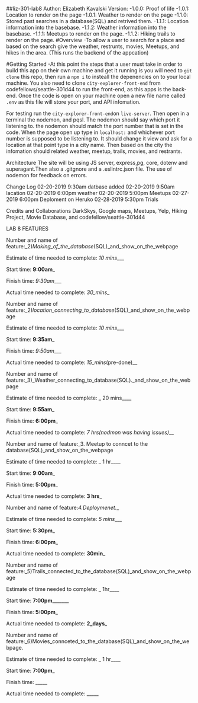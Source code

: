 ##liz-301-lab8
Author: Elizabeth Kavalski
Version: 
  -1.0.0: Proof of life
  -1.0.1: Location to render on the page
  -1.0.1: Weather to render on the page
  -1.1.0: Stored past searches in a database(SQL) and retrived them.
  -1.1.1: Location information into the basebase.
  -1.1.2: Weather information into the basebase.
  -1.1.1: Meetups to render on the page.
  -1.1.2: Hiking trails to render on the page.
#Overview
  -To allow a user to search for a place and based on the search give the weather, restrunts, movies, Meetups, and hikes in the area. (This runs the backend of the appcation) 

#Getting Started
-At this point the steps that a user must take in order to build this app on their own machine and get it running is you will need to `git clone` this repo, then run a `npm i` to insteall the depenencies on to your local machine. You also need to clone `city-explorer-front-end` from codefellows/seattle-301d44 to run the front-end, as this apps is the back-end. Once the code is open on your machine open a new file name called `.env` as this file will store your port, and API infomation. 

For testing run the `city-explorer-front-end`on `live-server`. Then open in a terminal the nodemon, and pqsl. The nodemon should say which port it listening to. the nodemon should match the port number that is set in the code. When the page open up type in `localhost:` and whichever port number is supposed to be listening to. It should change it view and ask for a location at that point type in a city name. Then based on the city the infomation should related weather, meetup, trails, movies, and restrants. 

Architecture
The site will be using JS server, express,pg, core, dotenv and superagant.Then also a .gitgnore and a .eslintrc.json file. The use of nodemon for feedback on errors.

Change Log
02-20-2019 9:30am datbase added
02-20-2019 9:50am lacation
02-20-2019 6:00pm weather
02-20-2019 5:00pm Meetups
02-27-2019 6:00pm Deploment on Heruko
02-28-2019 5:30pm Trials

Credits and Collaborations
DarkSkys, Google maps, Meetups, Yelp, Hiking Project, Movie Database, and codefellow/seattle-301d44

LAB 8 FEATURES

Number and name of feature:_2)_Making_of_the_database_(SQL)_and_show_on_the_webpage

Estimate of time needed to complete: _10 mins____

Start time: __9:00am___

Finish time: _9:30am____

Actual time needed to complete: _30_mins__


Number and name of feature:_2)_location_connecting_to_database_(SQL)_and_show_on_the_webpage

Estimate of time needed to complete: _10 mins____

Start time: __9:35am___

Finish time: _9:50am____

Actual time needed to complete: _15_mins_(pre-done)__


Number and name of feature:_3)_Weather_connecting_to_database(SQL)._and_show_on_the_webpage

Estimate of time needed to complete: _ 20 mins____

Start time: __9:55am___

Finish time: __6:00pm___

Actual time needed to complete: __7 hrs_(nodmon was having issues)___


Number and name of feature:_3. Meetup to conncet to the database(SQL)_and_show_on_the_webpage

Estimate of time needed to complete: _ 1 hr____

Start time: __9:00am___

Finish time: __5:00pm___

Actual time needed to complete: __3 hrs___


Number and name of feature:_4.Deploymenet.__

Estimate of time needed to complete: _5 mins____

Start time: __5:30pm___

Finish time: __6:00pm___

Actual time needed to complete: __30min___


Number and name of feature:_5)Trails_connected_to_the_database(SQL)_and_show_on_the_webpage

Estimate of time needed to complete: _ 1hr____

Start time: __7:00pm_________

Finish time: __5:00pm___

Actual time needed to complete: __2_days___


Number and name of feature:_6)Movies_connceted_to_the_database(SQL)_and_show_on_the_webpage.

Estimate of time needed to complete: _ 1 hr____

Start time: __7:00pm___

Finish time: _____

Actual time needed to complete: _____



